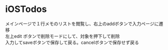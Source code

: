 # iOSTodos

メインページで１行メモのリストを閲覧し、右上のaddボタンで入力ページに遷移  
左上edit ボタンで削除モードにして、対象を押下して削除  
入力してsaveボタンで保存して戻る。cancelボタンで保存せず戻る  
